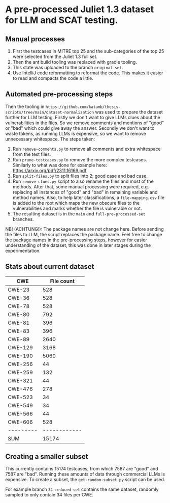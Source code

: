 # A pre-processed Juliet 1.3 dataset for LLM and SCAT testing.

## Manual processes
1. First the testcases in MITRE top 25 and the sub-categories of the top 25 were selected from the Juliet 1.3 full set. 
2. Then the ant build tooling was replaced with gradle tooling.
3. This state was uploaded to the branch `original-set`.
4. Use IntelliJ code reformatting to reformat the code. This makes it easier to read and compacts the code a little.

## Automated pre-processing steps
Then the tooling in `https://github.com/katamb/thesis-scripts/tree/main/dataset-normalization` was used to prepare the 
dataset further for LLM testing. Firstly we don't want to give LLMs clues about the vulnerabilities in the files.
So we remove comments and mentions of "good" or "bad" which could give away the answer. Secondly we don't want to waste
tokens, as running LLMs is expensive, so we want to remove unnecessary whitespace. The steps taken:
1. Run `remove-comments.py` to remove all comments and extra whitespace from the test files.
2. Run `prune-testcases.py` to remove the more complex testcases. Similarly to what was done for example here: https://arxiv.org/pdf/2311.16169.pdf
3. Run `split-files.py` to split files into 2: good case and bad case.
4. Run `remove-clues.py` script to also rename the files and most of the methods. 
   After that, some manual processing were required, e.g. 
   replacing all instances of "good" and "bad" in remaining variable and method names. 
   Also, to help later classifications, a `file-mapping.csv` file is added to the root which maps the new obscure files 
   to the vulnerabilities and marks whether the file is vulnerable or not.
5. The resulting dataset is in the `main` and `full-pre-processed-set` branches.

NB! (ACHTUNG!): The package names are not change here. Before sending the files to LLM, the script replaces the package 
name. Feel free to change the package names in the pre-processing steps, however for easier understanding of the dataset,
this was done in later stages during the experimentation.

## Stats about current dataset
| CWE     | File count |
|---------|------------|
| CWE-23  | 528        |
| CWE-36  | 528        |
| CWE-78  | 528        |
| CWE-80  | 792        |
| CWE-81  | 396        |
| CWE-83  | 396        |
| CWE-89  | 2640       |
| CWE-129 | 3168       |
| CWE-190 | 5060       |
| CWE-256 | 44         |
| CWE-259 | 132        |
| CWE-321 | 44         |
| CWE-476 | 278        |
| CWE-523 | 34         |
| CWE-549 | 34         |
| CWE-566 | 44         |
| CWE-606 | 528        |
|---------|------------|
| SUM     | 15174      |

## Creating a smaller subset
This currently contains 15174 testcases, from which 7587 are "good" and 7587 are "bad". Running these amounts of data 
through commercial LLMs is expensive. To create a subset, the `get-random-subset.py` script can be used.

For example branch `34-reduced-set` contains the same dataset, randomly sampled to only contain 34 files per CWE.
